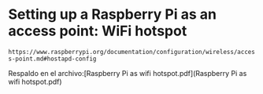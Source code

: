 # Setting up a Raspberry Pi as an access point: WiFi hotspot

`https://www.raspberrypi.org/documentation/configuration/wireless/access-point.md#hostapd-config`

Respaldo en el archivo:[Raspberry Pi as wifi hotspot.pdf](Raspberry Pi as wifi hotspot.pdf)
